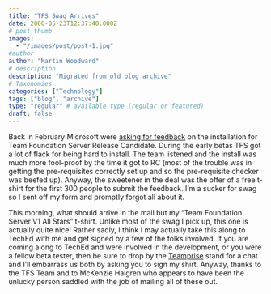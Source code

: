 ```yaml
---
title: "TFS Swag Arrives"
date: 2006-05-23T12:37:40.000Z
# post thumb
images:
  - "/images/post/post-1.jpg"
#author
author: "Martin Woodward"
# description
description: "Migrated from old blog archive"
# Taxonomies
categories: ["Technology"]
tags: ["blog", "archive"]
type: "regular" # available type (regular or featured)
draft: false
---
```


[](http://www.woodwardweb.com/blog/CIMG3334.JPG)Back in February Microsoft were [asking for feedback](http://blogs.msdn.com/robcaron/archive/2006/02/17/534416.aspx) on the installation for Team Foundation Server Release Candidate.  During the early betas TFS got a lot of flack for being hard to install.  The team listened and the install was much more fool-proof by the time it got to RC (most of the trouble was in getting the pre-requisites correctly set up and so the pre-requisite checker was beefed up).  Anyway, the sweetener in the deal was the offer of a free t-shirt for the first 300 people to submit the feedback.  I’m a sucker for swag so I sent off my form and promptly forgot all about it.  

This morning, what should arrive in the mail but my “Team Foundation Server V1 All Stars” t-shirt.  Unlike most of the swag I pick up, this one is actually quite nice!  Rather sadly, I think I may actually take this along to TechEd with me and get signed by a few of the folks involved.  If you are coming along to TechEd and were involved in the development, or you were a fellow beta tester, then be sure to drop by the [Teamprise](http://www.teamprise.com/) stand for a chat and I’ll embarrass us both by asking you to sign my shirt.    Anyway, thanks to the TFS Team and to McKenzie Halgren who appears to have been the unlucky person saddled with the job of mailing all of these out.
